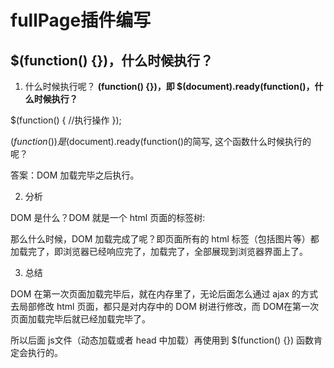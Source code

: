 # fullPage插件编写

## $(function() {})，什么时候执行？

1. 什么时候执行呢？
**(function() {})，即 $(document).ready(function()，什么时候执行？**

$(function() {
	//执行操作
});

$(function() {}) 是$(document).ready(function()的简写, 这个函数什么时候执行的呢？

答案：DOM 加载完毕之后执行。

2. 分析

DOM 是什么？DOM 就是一个 html 页面的标签树:

那么什么时候，DOM 加载完成了呢？即页面所有的 html 标签（包括图片等）都加载完了，即浏览器已经响应完了，加载完了，全部展现到浏览器界面上了。


3. 总结

DOM 在第一次页面加载完毕后，就在内存里了，无论后面怎么通过 ajax 的方式去局部修改 html 页面，都只是对内存中的 DOM 树进行修改，而 DOM在第一次页面加载完毕后就已经加载完毕了。

所以后面 js文件（动态加载或者 head 中加载）再使用到 $(function() {}) 函数肯定会执行的。


## 